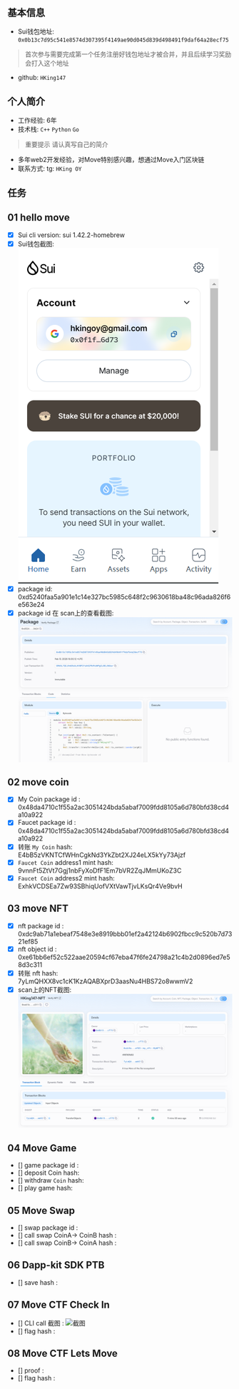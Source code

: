 ## 基本信息
- Sui钱包地址: `0x0b13c7d95c541e8574d307395f4149ae90d045d839d498491f9daf64a28ecf75`
> 首次参与需要完成第一个任务注册好钱包地址才被合并，并且后续学习奖励会打入这个地址
- github: `HKing147`

## 个人简介
- 工作经验: 6年
- 技术栈: `C++` `Python` `Go`
> 重要提示 请认真写自己的简介
- 多年web2开发经验，对Move特别感兴趣，想通过Move入门区块链
- 联系方式: tg: `HKing OY` 

## 任务

##   01 hello move  
- [x] Sui cli version: sui 1.42.2-homebrew
- [x] Sui钱包截图: ![Sui钱包截图](./images/sui-wallet.png)
- [x] package id: 0xd5240faa5a901e1c14e327bc5985c648f2c9630618ba48c96ada826f6e563e24
- [x] package id 在 scan上的查看截图:![Scan截图](./images/package.png)

##   02 move coin
- [x] My Coin package id : 0x48da4710c1f55a2ac3051424bda5abaf7009fdd8105a6d780bfd38cd4a10a922
- [x] Faucet package id : 0x48da4710c1f55a2ac3051424bda5abaf7009fdd8105a6d780bfd38cd4a10a922
- [x] 转账 `My Coin` hash: E4bB5zVKNTCfWHnCgkNd3YkZbt2XJ24eLX5kYy73Ajzf
- [x] `Faucet Coin` address1 mint hash: 9vnnFt5ZtVt7Ggj1nbFyXoDfF1Em7bVR2ZqJMmUKoZ3C
- [x] `Faucet Coin` address2 mint hash: ExhkVCDSEa7Zw93SBhiqUofVXtVawTjvLKsQr4Ve9bvH

##   03 move NFT
- [x] nft package id : 0xdc9ab71a1ebeaf7548e3e8919bbb01ef2a42124b6902fbcc9c520b7d7321ef85
- [x] nft object id : 0xe61bb6ef52c522aae20594cf67eba47f6fe24798a21c4b2d0896ed7e58d3c311
- [x] 转账 nft  hash: 7yLmQHXX8vc1cK1KzAQABXprD3aasNu4HBS72o8wwmV2
- [x] scan上的NFT截图:![Scan截图](./images/nft.png)

##   04 Move Game
- [] game package id :
- [] deposit Coin hash:
- [] withdraw `Coin` hash:
- [] play game hash:

##   05 Move Swap
- [] swap package id :
- [] call swap CoinA-> CoinB  hash :
- [] call swap CoinB-> CoinA  hash :

##   06 Dapp-kit SDK PTB
- [] save hash :

##   07 Move CTF Check In
- [] CLI call 截图 : ![截图](./images/你的图片地址)
- [] flag hash :

##   08 Move CTF Lets Move
- [] proof : 
- [] flag hash :

